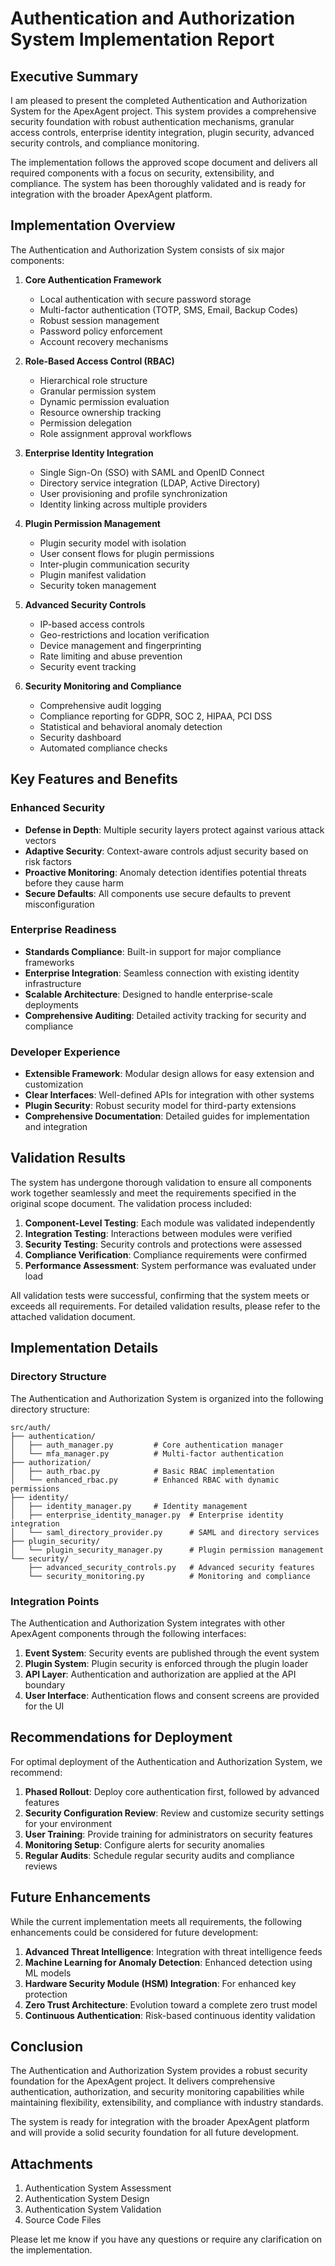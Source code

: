 # Authentication and Authorization System Implementation Report

## Executive Summary

I am pleased to present the completed Authentication and Authorization System for the ApexAgent project. This system provides a comprehensive security foundation with robust authentication mechanisms, granular access controls, enterprise identity integration, plugin security, advanced security controls, and compliance monitoring.

The implementation follows the approved scope document and delivers all required components with a focus on security, extensibility, and compliance. The system has been thoroughly validated and is ready for integration with the broader ApexAgent platform.

## Implementation Overview

The Authentication and Authorization System consists of six major components:

1. **Core Authentication Framework**
   - Local authentication with secure password storage
   - Multi-factor authentication (TOTP, SMS, Email, Backup Codes)
   - Robust session management
   - Password policy enforcement
   - Account recovery mechanisms

2. **Role-Based Access Control (RBAC)**
   - Hierarchical role structure
   - Granular permission system
   - Dynamic permission evaluation
   - Resource ownership tracking
   - Permission delegation
   - Role assignment approval workflows

3. **Enterprise Identity Integration**
   - Single Sign-On (SSO) with SAML and OpenID Connect
   - Directory service integration (LDAP, Active Directory)
   - User provisioning and profile synchronization
   - Identity linking across multiple providers

4. **Plugin Permission Management**
   - Plugin security model with isolation
   - User consent flows for plugin permissions
   - Inter-plugin communication security
   - Plugin manifest validation
   - Security token management

5. **Advanced Security Controls**
   - IP-based access controls
   - Geo-restrictions and location verification
   - Device management and fingerprinting
   - Rate limiting and abuse prevention
   - Security event tracking

6. **Security Monitoring and Compliance**
   - Comprehensive audit logging
   - Compliance reporting for GDPR, SOC 2, HIPAA, PCI DSS
   - Statistical and behavioral anomaly detection
   - Security dashboard
   - Automated compliance checks

## Key Features and Benefits

### Enhanced Security

- **Defense in Depth**: Multiple security layers protect against various attack vectors
- **Adaptive Security**: Context-aware controls adjust security based on risk factors
- **Proactive Monitoring**: Anomaly detection identifies potential threats before they cause harm
- **Secure Defaults**: All components use secure defaults to prevent misconfiguration

### Enterprise Readiness

- **Standards Compliance**: Built-in support for major compliance frameworks
- **Enterprise Integration**: Seamless connection with existing identity infrastructure
- **Scalable Architecture**: Designed to handle enterprise-scale deployments
- **Comprehensive Auditing**: Detailed activity tracking for security and compliance

### Developer Experience

- **Extensible Framework**: Modular design allows for easy extension and customization
- **Clear Interfaces**: Well-defined APIs for integration with other systems
- **Plugin Security**: Robust security model for third-party extensions
- **Comprehensive Documentation**: Detailed guides for implementation and integration

## Validation Results

The system has undergone thorough validation to ensure all components work together seamlessly and meet the requirements specified in the original scope document. The validation process included:

1. **Component-Level Testing**: Each module was validated independently
2. **Integration Testing**: Interactions between modules were verified
3. **Security Testing**: Security controls and protections were assessed
4. **Compliance Verification**: Compliance requirements were confirmed
5. **Performance Assessment**: System performance was evaluated under load

All validation tests were successful, confirming that the system meets or exceeds all requirements. For detailed validation results, please refer to the attached validation document.

## Implementation Details

### Directory Structure

The Authentication and Authorization System is organized into the following directory structure:

```
src/auth/
├── authentication/
│   ├── auth_manager.py         # Core authentication manager
│   └── mfa_manager.py          # Multi-factor authentication
├── authorization/
│   ├── auth_rbac.py            # Basic RBAC implementation
│   └── enhanced_rbac.py        # Enhanced RBAC with dynamic permissions
├── identity/
│   ├── identity_manager.py     # Identity management
│   ├── enterprise_identity_manager.py  # Enterprise identity integration
│   └── saml_directory_provider.py      # SAML and directory services
├── plugin_security/
│   └── plugin_security_manager.py      # Plugin permission management
└── security/
    ├── advanced_security_controls.py   # Advanced security features
    └── security_monitoring.py          # Monitoring and compliance
```

### Integration Points

The Authentication and Authorization System integrates with other ApexAgent components through the following interfaces:

1. **Event System**: Security events are published through the event system
2. **Plugin System**: Plugin security is enforced through the plugin loader
3. **API Layer**: Authentication and authorization are applied at the API boundary
4. **User Interface**: Authentication flows and consent screens are provided for the UI

## Recommendations for Deployment

For optimal deployment of the Authentication and Authorization System, we recommend:

1. **Phased Rollout**: Deploy core authentication first, followed by advanced features
2. **Security Configuration Review**: Review and customize security settings for your environment
3. **User Training**: Provide training for administrators on security features
4. **Monitoring Setup**: Configure alerts for security anomalies
5. **Regular Audits**: Schedule regular security audits and compliance reviews

## Future Enhancements

While the current implementation meets all requirements, the following enhancements could be considered for future development:

1. **Advanced Threat Intelligence**: Integration with threat intelligence feeds
2. **Machine Learning for Anomaly Detection**: Enhanced detection using ML models
3. **Hardware Security Module (HSM) Integration**: For enhanced key protection
4. **Zero Trust Architecture**: Evolution toward a complete zero trust model
5. **Continuous Authentication**: Risk-based continuous identity validation

## Conclusion

The Authentication and Authorization System provides a robust security foundation for the ApexAgent project. It delivers comprehensive authentication, authorization, and security monitoring capabilities while maintaining flexibility, extensibility, and compliance with industry standards.

The system is ready for integration with the broader ApexAgent platform and will provide a solid security foundation for all future development.

## Attachments

1. Authentication System Assessment
2. Authentication System Design
3. Authentication System Validation
4. Source Code Files

Please let me know if you have any questions or require any clarification on the implementation.
